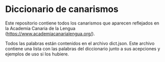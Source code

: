# Diccionario de canarismos
Este repositorio contiene todos los canarismos que aparecen reflejados en la Academia Canaria de la Lengua (https://www.academiacanarialengua.org/).

Todos las palabras están contenidos en el archivo dict.json. Este archivo contiene una lista con las palabras del diccionario junto a sus acepciones y ejemplos de uso si los hubiere.
